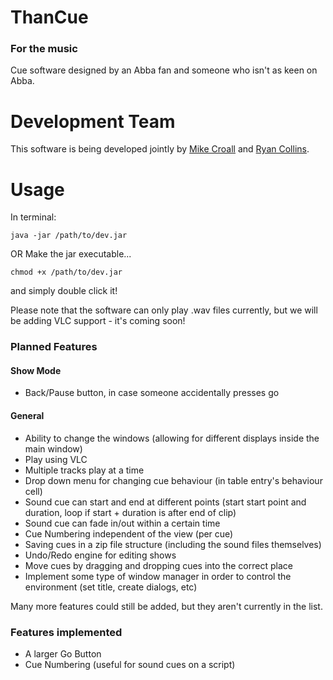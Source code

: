 # ThanCue #
### For the music ###
Cue software designed by an Abba fan and someone who isn't as keen on Abba.

# Development Team
This software is being developed jointly by [Mike Croall](https://www.github.com/MikeCroall "Mike Croall") and [Ryan Collins](https://www.github.com/OhmGeek "Ryan Collins").

# Usage
In terminal:

    java -jar /path/to/dev.jar
OR 
Make the jar executable...

    chmod +x /path/to/dev.jar
and simply double click it!

Please note that the software can only play .wav files currently, but we will be adding VLC support - it's coming soon!

### Planned Features
#### Show Mode
- Back/Pause button, in case someone accidentally presses go

#### General
- Ability to change the windows (allowing for different displays inside the main window)
- Play using VLC
- Multiple tracks play at a time
- Drop down menu for changing cue behaviour (in table entry's behaviour cell)
- Sound cue can start and end at different points (start start point and duration, loop if start + duration is after end of clip)
- Sound cue can fade in/out within a certain time
- Cue Numbering independent of the view (per cue)
- Saving cues in a zip file structure (including the sound files themselves)
- Undo/Redo engine for editing shows
- Move cues by dragging and dropping cues into the correct place
- Implement some type of window manager in order to control the environment (set title, create dialogs, etc)

Many more features could still be added, but they aren't currently in the list.


### Features implemented
- A larger Go Button
- Cue Numbering (useful for sound cues on a script)
